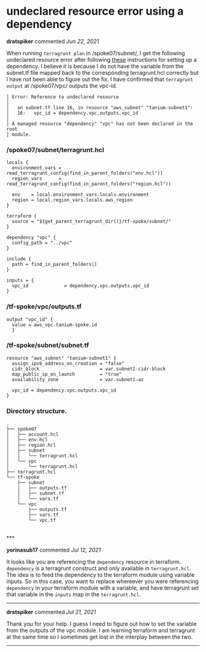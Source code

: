 # undeclared resource error using a dependency

**dratspiker** commented *Jun 22, 2021*

When running `terragrunt plan` in /spoke07/subnet/, I get the following undeclared resource error after following [these](https://terragrunt.gruntwork.io/docs/reference/config-blocks-and-attributes/#dependency) instructions for setting up a dependency. I believe it is because I do not have the variable from the subnet.tf file mapped back to the corresponding terragrunt.hcl correctly but I have not been able to figure out the fix. I have confirmed that `terragrunt output` at /spoke07/vpc/ outputs the vpc-id.

```
│ Error: Reference to undeclared resource
│
│   on subnet.tf line 16, in resource "aws_subnet" "tanium-subnet1":
│   16:   vpc_id = dependency.vpc.outputs.vpc_id
│
│ A managed resource "dependency" "vpc" has not been declared in the root
│ module.
```
### /spoke07/subnet/terragrunt.hcl
```
locals {
  environment_vars = read_terragrunt_config(find_in_parent_folders("env.hcl"))
  region_vars      = read_terragrunt_config(find_in_parent_folders("region.hcl"))

  env    = local.environment_vars.locals.environment
  region = local.region_vars.locals.aws_region
}

terraform {
  source = "${get_parent_terragrunt_dir()}/tf-spoke/subnet/"
}

dependency "vpc" {
  config_path = "../vpc"
}

include {
  path = find_in_parent_folders()
}

inputs = {
  vpc_id             = dependency.vpc.outputs.vpc_id
}
```
### /tf-spoke/vpc/outputs.tf
```
output "vpc_id" {
  value = aws_vpc.tanium-spoke.id
  }
```
### /tf-spoke/subnet/subnet.tf
```
resource "aws_subnet" "tanium-subnet1" {
  assign_ipv6_address_on_creation = "false"
  cidr_block                      = var.subnet1-cidr-block
  map_public_ip_on_launch         = "true"
  availability_zone               = var.subnet1-az

  vpc_id = dependency.vpc.outputs.vpc_id
}
```

### Directory structure.
```
.
├── spoke07
│   ├── account.hcl
│   ├── env.hcl
│   ├── region.hcl
│   ├── subnet
│   │   └── terragrunt.hcl
│   └── vpc
│       └── terragrunt.hcl
├── terragrunt.hcl
└── tf-spoke
    ├── subnet
    │   ├── outputs.tf
    │   ├── subnet.tf
    │   └── vars.tf
    └── vpc
        ├── outputs.tf
        ├── vars.tf
        └── vpc.tf
```
<br />
***


**yorinasub17** commented *Jul 12, 2021*

It looks like you are referencing the `dependency` resource in terraform. `dependency` is a terragrunt construct and only available in `terragrunt.hcl`. The idea is to feed the dependency to the terraform module using variable inputs. So in this case, you want to replace whereever you were referencing `dependency` in your terraform module with a variable, and have terragrunt set that variable in the `inputs` map in the `terragrunt.hcl`.
***

**dratspiker** commented *Jul 21, 2021*

Thank you for your help. I guess I need to figure out how to set the variable from the outputs of the vpc module. I am learning terraform and terragrunt at the same time so I sometimes get lost in the interplay between the two. 
***

